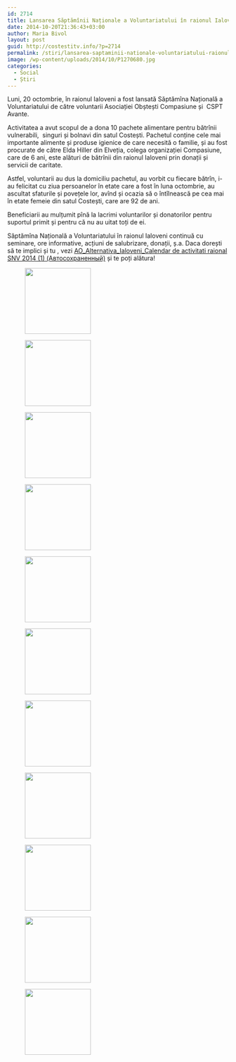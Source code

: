 ```yaml
---
id: 2714
title: Lansarea Săptămînii Naționale a Voluntariatului în raionul Ialoveni
date: 2014-10-20T21:36:43+03:00
author: Maria Bivol
layout: post
guid: http://costestitv.info/?p=2714
permalink: /stiri/lansarea-saptaminii-nationale-voluntariatului-raionul-ialoveni/
image: /wp-content/uploads/2014/10/P1270680.jpg
categories:
  - Social
  - Știri
---
```

Luni, 20 octombrie, în raionul Ialoveni a fost lansată Săptămîna Națională a Voluntariatului de către voluntarii Asociației Obștești Compasiune și  CSPT Avante.

Activitatea a avut scopul de a dona 10 pachete alimentare pentru bătrînii vulnerabili,  singuri și bolnavi din satul Costești. Pachetul conține cele mai importante alimente și produse igienice de care necesită o familie, și au fost procurate de către Elda Hiller din Elveția, colega organizației Compasiune, care de 6 ani, este alături de bătrînii din raionul Ialoveni prin donații și servicii de caritate.<!--more-->

Astfel, voluntarii au dus la domiciliu pachetul, au vorbit cu fiecare bătrîn, i-au felicitat cu ziua persoanelor în etate care a fost în luna octombrie, au ascultat sfaturile și povețele lor, avînd și ocazia să o întîlnească pe cea mai în etate femeie din satul Costești, care are 92 de ani.

Beneficiarii au mulțumit pînă la lacrimi voluntarilor și donatorilor pentru suportul primit și pentru că nu au uitat toți de ei.

Săptămîna Națională a Voluntariatului în raionul Ialoveni continuă cu seminare, ore informative, acțiuni de salubrizare, donații, ș.a. Daca dorești să te implici și tu , vezi [AO\_Alternativa\_Ialoveni_Calendar de activitati raional SNV 2014 (1) (Автосохраненный)](http://costestitv.info/wp-content/uploads/2014/10/AO_Alternativa_Ialoveni_Calendar-de-activitati-raional-SNV-2014-1-Автосохраненный.docx) și te poți alătura!

<div id='gallery-9' class='gallery galleryid-2714 gallery-columns-3 gallery-size-thumbnail'>
  <figure class='gallery-item'> 
  
  <div class='gallery-icon landscape'>
    <a href='http://costestitv.ddev.local/wp-content/uploads/2014/10/ajutor_batrini.jpg'><img width="150" height="150" src="http://costestitv.ddev.local/wp-content/uploads/2014/10/ajutor_batrini-150x150.jpg" class="attachment-thumbnail size-thumbnail" alt="" /></a>
  </div></figure><figure class='gallery-item'> 
  
  <div class='gallery-icon landscape'>
    <a href='http://costestitv.ddev.local/wp-content/uploads/2014/10/batrini_20.jpg'><img width="150" height="150" src="http://costestitv.ddev.local/wp-content/uploads/2014/10/batrini_20-150x150.jpg" class="attachment-thumbnail size-thumbnail" alt="" /></a>
  </div></figure><figure class='gallery-item'> 
  
  <div class='gallery-icon landscape'>
    <a href='http://costestitv.ddev.local/wp-content/uploads/2014/10/batrini_201.jpg'><img width="150" height="150" src="http://costestitv.ddev.local/wp-content/uploads/2014/10/batrini_201-150x150.jpg" class="attachment-thumbnail size-thumbnail" alt="" /></a>
  </div></figure><figure class='gallery-item'> 
  
  <div class='gallery-icon landscape'>
    <a href='http://costestitv.ddev.local/wp-content/uploads/2014/10/batrini_203.jpg'><img width="150" height="150" src="http://costestitv.ddev.local/wp-content/uploads/2014/10/batrini_203-150x150.jpg" class="attachment-thumbnail size-thumbnail" alt="" /></a>
  </div></figure><figure class='gallery-item'> 
  
  <div class='gallery-icon landscape'>
    <a href='http://costestitv.ddev.local/wp-content/uploads/2014/10/cea-mai-in-virsta-femeie.jpg'><img width="150" height="150" src="http://costestitv.ddev.local/wp-content/uploads/2014/10/cea-mai-in-virsta-femeie-150x150.jpg" class="attachment-thumbnail size-thumbnail" alt="" /></a>
  </div></figure><figure class='gallery-item'> 
  
  <div class='gallery-icon landscape'>
    <a href='http://costestitv.ddev.local/wp-content/uploads/2014/10/mos-cozma.jpg'><img width="150" height="150" src="http://costestitv.ddev.local/wp-content/uploads/2014/10/mos-cozma-150x150.jpg" class="attachment-thumbnail size-thumbnail" alt="" /></a>
  </div></figure><figure class='gallery-item'> 
  
  <div class='gallery-icon landscape'>
    <a href='http://costestitv.ddev.local/wp-content/uploads/2014/10/P1270645.jpg'><img width="150" height="150" src="http://costestitv.ddev.local/wp-content/uploads/2014/10/P1270645-150x150.jpg" class="attachment-thumbnail size-thumbnail" alt="" /></a>
  </div></figure><figure class='gallery-item'> 
  
  <div class='gallery-icon landscape'>
    <a href='http://costestitv.ddev.local/wp-content/uploads/2014/10/P1270653.jpg'><img width="150" height="150" src="http://costestitv.ddev.local/wp-content/uploads/2014/10/P1270653-150x150.jpg" class="attachment-thumbnail size-thumbnail" alt="" /></a>
  </div></figure><figure class='gallery-item'> 
  
  <div class='gallery-icon landscape'>
    <a href='http://costestitv.ddev.local/wp-content/uploads/2014/10/P1270690.jpg'><img width="150" height="150" src="http://costestitv.ddev.local/wp-content/uploads/2014/10/P1270690-150x150.jpg" class="attachment-thumbnail size-thumbnail" alt="" /></a>
  </div></figure><figure class='gallery-item'> 
  
  <div class='gallery-icon landscape'>
    <a href='http://costestitv.ddev.local/wp-content/uploads/2014/10/P1270717.jpg'><img width="150" height="150" src="http://costestitv.ddev.local/wp-content/uploads/2014/10/P1270717-150x150.jpg" class="attachment-thumbnail size-thumbnail" alt="" /></a>
  </div></figure><figure class='gallery-item'> 
  
  <div class='gallery-icon landscape'>
    <a href='http://costestitv.ddev.local/wp-content/uploads/2014/10/voluntarii.jpg'><img width="150" height="150" src="http://costestitv.ddev.local/wp-content/uploads/2014/10/voluntarii-150x150.jpg" class="attachment-thumbnail size-thumbnail" alt="" /></a>
  </div></figure>
</div>